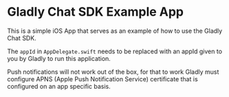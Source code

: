 # Gladly Chat SDK Example App
This is a simple iOS App that serves as an example of how to use the Gladly Chat SDK.

The `appId` in `AppDelegate.swift` needs to be replaced with an appId given to you by Gladly to run this application.

Push notifications will not work out of the box, for that to work Gladly must configure APNS (Apple Push Notification Service) certificate that is configured on an app specific basis. 

